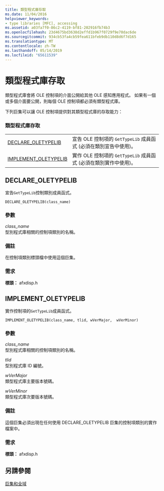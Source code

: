 ```yaml
---
title: 類型程式庫存取
ms.date: 11/04/2016
helpviewer_keywords:
- type libraries [MFC], accessing
ms.assetid: a03fa7f0-86c2-4119-bf81-202916fb74b3
ms.openlocfilehash: 23d4675bd3638d2effd1b967f0729f9e70dac6de
ms.sourcegitcommit: 934cb53fa4cb59fea611bfeb9db110d8d6f7d165
ms.translationtype: MT
ms.contentlocale: zh-TW
ms.lasthandoff: 05/14/2019
ms.locfileid: "65611539"
---
```

# <a name="type-library-access"></a>類型程式庫存取

類型程式庫會將 OLE 控制項的介面公開給其他 OLE 感知應用程式。 如果有一個或多個介面要公開，則每個 OLE 控制項都必須有類型程式庫。

下列巨集可以讓 OLE 控制項提供對其類型程式庫的存取能力：

### <a name="type-library-access"></a>類型程式庫存取

|||
|-|-|
|[DECLARE_OLETYPELIB](#declare_oletypelib)|宣告 OLE 控制項的 `GetTypeLib` 成員函式 (必須在類別宣告中使用)。|
|[IMPLEMENT_OLETYPELIB](#implement_oletypelib)|實作 OLE 控制項的 `GetTypeLib` 成員函式 (必須在類別實作中使用)。|

##  <a name="declare_oletypelib"></a>  DECLARE_OLETYPELIB

宣告`GetTypeLib`控制類別成員函式。

```
DECLARE_OLETYPELIB(class_name)
```

### <a name="parameters"></a>參數

*class_name*<br/>
型別程式庫相關的控制項類別的名稱。

### <a name="remarks"></a>備註

在控制項類別標頭檔中使用這個巨集。

### <a name="requirements"></a>需求

**標頭：** afxdisp.h

##  <a name="implement_oletypelib"></a>  IMPLEMENT_OLETYPELIB

實作控制項的`GetTypeLib`成員函式。

```
IMPLEMENT_OLETYPELIB(class_name, tlid, wVerMajor,  wVerMinor)
```

### <a name="parameters"></a>參數

*class_name*<br/>
型別程式庫相關的控制項類別的名稱。

*tlid*<br/>
型別程式庫 ID 編號。

*wVerMajor*<br/>
類型程式庫主要版本號碼。

*wVerMinor*<br/>
類型程式庫次要版本號碼。

### <a name="remarks"></a>備註

這個巨集必須出現在任何使用 DECLARE_OLETYPELIB 巨集的控制項類別的實作檔案中。

### <a name="requirements"></a>需求

**標頭：** afxdisp.h

## <a name="see-also"></a>另請參閱

[巨集和全域](../../mfc/reference/mfc-macros-and-globals.md)
